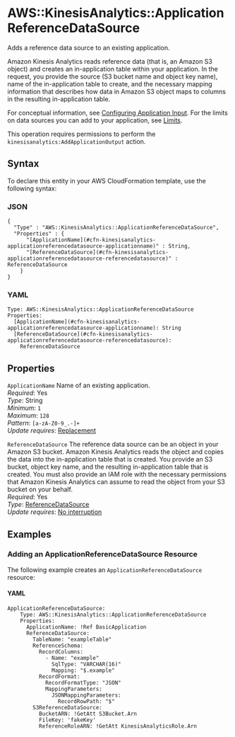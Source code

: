 # AWS::KinesisAnalytics::ApplicationReferenceDataSource<a name="aws-resource-kinesisanalytics-applicationreferencedatasource"></a>

Adds a reference data source to an existing application\.

Amazon Kinesis Analytics reads reference data \(that is, an Amazon S3 object\) and creates an in\-application table within your application\. In the request, you provide the source \(S3 bucket name and object key name\), name of the in\-application table to create, and the necessary mapping information that describes how data in Amazon S3 object maps to columns in the resulting in\-application table\.

For conceptual information, see [Configuring Application Input](https://docs.aws.amazon.com/kinesisanalytics/latest/dev/how-it-works-input.html)\. For the limits on data sources you can add to your application, see [Limits](https://docs.aws.amazon.com/kinesisanalytics/latest/dev/limits.html)\.

This operation requires permissions to perform the `kinesisanalytics:AddApplicationOutput` action\.

## Syntax<a name="aws-resource-kinesisanalytics-applicationreferencedatasource-syntax"></a>

To declare this entity in your AWS CloudFormation template, use the following syntax:

### JSON<a name="aws-resource-kinesisanalytics-applicationreferencedatasource-syntax.json"></a>

```
{
  "Type" : "AWS::KinesisAnalytics::ApplicationReferenceDataSource",
  "Properties" : {
      "[ApplicationName](#cfn-kinesisanalytics-applicationreferencedatasource-applicationname)" : String,
      "[ReferenceDataSource](#cfn-kinesisanalytics-applicationreferencedatasource-referencedatasource)" : ReferenceDataSource
    }
}
```

### YAML<a name="aws-resource-kinesisanalytics-applicationreferencedatasource-syntax.yaml"></a>

```
Type: AWS::KinesisAnalytics::ApplicationReferenceDataSource
Properties:
  [ApplicationName](#cfn-kinesisanalytics-applicationreferencedatasource-applicationname): String
  [ReferenceDataSource](#cfn-kinesisanalytics-applicationreferencedatasource-referencedatasource):
    ReferenceDataSource
```

## Properties<a name="aws-resource-kinesisanalytics-applicationreferencedatasource-properties"></a>

`ApplicationName` <a name="cfn-kinesisanalytics-applicationreferencedatasource-applicationname"></a>
Name of an existing application\.  
_Required_: Yes  
_Type_: String  
_Minimum_: `1`  
_Maximum_: `128`  
_Pattern_: `[a-zA-Z0-9_.-]+`  
_Update requires_: [Replacement](https://docs.aws.amazon.com/AWSCloudFormation/latest/UserGuide/using-cfn-updating-stacks-update-behaviors.html#update-replacement)

`ReferenceDataSource` <a name="cfn-kinesisanalytics-applicationreferencedatasource-referencedatasource"></a>
The reference data source can be an object in your Amazon S3 bucket\. Amazon Kinesis Analytics reads the object and copies the data into the in\-application table that is created\. You provide an S3 bucket, object key name, and the resulting in\-application table that is created\. You must also provide an IAM role with the necessary permissions that Amazon Kinesis Analytics can assume to read the object from your S3 bucket on your behalf\.  
_Required_: Yes  
_Type_: [ReferenceDataSource](aws-properties-kinesisanalytics-applicationreferencedatasource-referencedatasource.md)  
_Update requires_: [No interruption](https://docs.aws.amazon.com/AWSCloudFormation/latest/UserGuide/using-cfn-updating-stacks-update-behaviors.html#update-no-interrupt)

## Examples<a name="aws-resource-kinesisanalytics-applicationreferencedatasource--examples"></a>

### Adding an ApplicationReferenceDataSource Resource<a name="aws-resource-kinesisanalytics-applicationreferencedatasource--examples--Adding_an_ApplicationReferenceDataSource_Resource"></a>

The following example creates an `ApplicationReferenceDataSource` resource:

#### YAML<a name="aws-resource-kinesisanalytics-applicationreferencedatasource--examples--Adding_an_ApplicationReferenceDataSource_Resource--yaml"></a>

```
ApplicationReferenceDataSource:
    Type: AWS::KinesisAnalytics::ApplicationReferenceDataSource
    Properties:
      ApplicationName: !Ref BasicApplication
      ReferenceDataSource:
        TableName: "exampleTable"
        ReferenceSchema:
          RecordColumns:
            - Name: "example"
              SqlType: "VARCHAR(16)"
              Mapping: "$.example"
          RecordFormat:
            RecordFormatType: "JSON"
            MappingParameters:
              JSONMappingParameters:
                RecordRowPath: "$"
        S3ReferenceDataSource:
          BucketARN: !GetAtt S3Bucket.Arn
          FileKey: 'fakeKey'
          ReferenceRoleARN: !GetAtt KinesisAnalyticsRole.Arn
```
